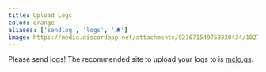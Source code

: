 ```yaml
---
title: Upload Logs
color: orange
aliases: ['sendlog', 'logs', '🪵']
image: https://media.discordapp.net/attachments/923671549758820434/1027408644289077268/unknown.png
---
```


Please send logs! The recommended site to upload your logs to is [mclo.gs](https://mclo.gs/).
